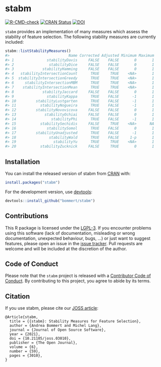 
<!-- README.md is generated from README.Rmd. Please edit that file -->

# stabm

[![R-CMD-check](https://github.com/bommert/stabm/actions/workflows/R-CMD-check.yaml/badge.svg)](https://github.com/bommert/stabm/actions/workflows/R-CMD-check.yaml)
[![CRAN
Status](https://www.r-pkg.org/badges/version-ago/stabm)](https://cran.r-project.org/package=stabm)
[![DOI](https://joss.theoj.org/papers/10.21105/joss.03010/status.svg)](https://doi.org/10.21105/joss.03010)

`stabm` provides an implementation of many measures which assess the
stability of feature selection. The following stability measures are
currently included:

``` r
stabm::listStabilityMeasures()
#>                           Name Corrected Adjusted Minimum Maximum
#> 1               stabilityDavis     FALSE    FALSE       0       1
#> 2                stabilityDice     FALSE    FALSE       0       1
#> 3             stabilityHamming     FALSE    FALSE       0       1
#> 4   stabilityIntersectionCount      TRUE     TRUE    <NA>       1
#> 5  stabilityIntersectionGreedy      TRUE     TRUE    <NA>       1
#> 6     stabilityIntersectionMBM      TRUE     TRUE    <NA>       1
#> 7    stabilityIntersectionMean      TRUE     TRUE    <NA>       1
#> 8             stabilityJaccard     FALSE    FALSE       0       1
#> 9               stabilityKappa      TRUE    FALSE      -1       1
#> 10         stabilityLustgarten      TRUE    FALSE      -1       1
#> 11           stabilityNogueira      TRUE    FALSE      -1       1
#> 12         stabilityNovovicova     FALSE    FALSE       0       1
#> 13             stabilityOchiai     FALSE    FALSE       0       1
#> 14                stabilityPhi      TRUE    FALSE      -1       1
#> 15           stabilitySechidis     FALSE     TRUE    <NA>      NA
#> 16              stabilitySomol      TRUE    FALSE       0       1
#> 17         stabilityUnadjusted      TRUE    FALSE      -1       1
#> 18               stabilityWald      TRUE    FALSE     1-p       1
#> 19                 stabilityYu      TRUE     TRUE    <NA>       1
#> 20           stabilityZucknick     FALSE     TRUE       0       1
```

## Installation

You can install the released version of stabm from
[CRAN](https://cran.r-project.org/package=stabm) with:

``` r
install.packages("stabm")
```

For the development version, use
[devtools](https://cran.r-project.org/package=devtools):

``` r
devtools::install_github("bommert/stabm")
```

## Contributions

This R package is licensed under the
[LGPL-3](https://www.gnu.org/licenses/lgpl-3.0.en.html). If you
encounter problems using this software (lack of documentation,
misleading or wrong documentation, unexpected behaviour, bugs, …) or
just want to suggest features, please open an issue in the [issue
tracker](https://github.com/bommert/stabm/issues). Pull requests are
welcome and will be included at the discretion of the author.

## Code of Conduct

Please note that the `stabm` project is released with a [Contributor
Code of
Conduct](https://contributor-covenant.org/version/2/0/CODE_OF_CONDUCT.html).
By contributing to this project, you agree to abide by its terms.

## Citation

If you use stabm, please cite our [JOSS
article](https://doi.org/10.21105/joss.03010):

    @Article{stabm,
      title = {{stabm}: Stability Measures for Feature Selection},
      author = {Andrea Bommert and Michel Lang},
      journal = {Journal of Open Source Software},
      year = {2021},
      doi = {10.21105/joss.03010},
      publisher = {The Open Journal},
      volume = {6},
      number = {59},
      pages = {3010},
    }
